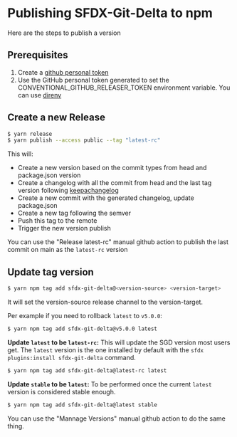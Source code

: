# Publishing SFDX-Git-Delta to npm

Here are the steps to publish a version

## Prerequisites

1. Create a [github personal token](https://docs.github.com/en/github/authenticating-to-github/creating-a-personal-access-token)
2. Use the GitHub personal token generated to set the CONVENTIONAL_GITHUB_RELEASER_TOKEN environment variable. You can use [direnv](https://direnv.net/)

## Create a new Release

```sh
$ yarn release
$ yarn publish --access public --tag "latest-rc"
```

This will:

- Create a new version based on the commit types from head and package.json version
- Create a changelog with all the commit from head and the last tag version following [keepachangelog](https://keepachangelog.com/en/1.0.0/)
- Create a new commit with the generated changelog, update package.json
- Create a new tag following the semver
- Push this tag to the remote
- Trigger the new version publish

You can use the "Release latest-rc" manual github action to publish the last commit on main as the `latest-rc` version

## Update tag version

```sh
$ yarn npm tag add sfdx-git-delta@<version-source> <version-target> 
```

It will set the version-source release channel to the version-target.

Per example if you need to rollback `latest` to `v5.0.0`:
```sh
$ yarn npm tag add sfdx-git-delta@v5.0.0 latest
```

**Update `latest` to be `latest-rc`:**
This will update the SGD version most users get. The `latest` version is the one installed by default with the `sfdx plugins:install sfdx-git-delta` command.
```sh
$ yarn npm tag add sfdx-git-delta@latest-rc latest
```

**Update `stable` to be `latest`:**
To be performed once the current `latest` version is considered stable enough.
```sh
$ yarn npm tag add sfdx-git-delta@latest stable
```

You can use the "Mannage Versions" manual github action to do the same thing.